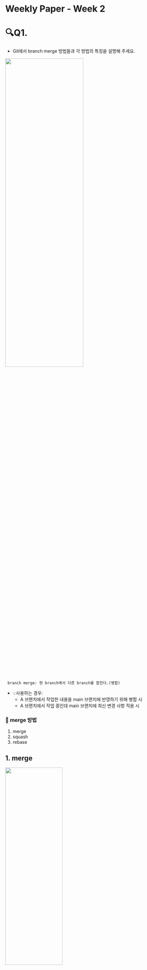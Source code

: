 # Weekly Paper - Week 2

# 🔍Q1.
- Git에서 branch merge 방법들과 각 방법의 특징을 설명해 주세요.

<img src="https://github.com/user-attachments/assets/1f6416b7-4d3b-4857-90ba-f1a39cf9df30" width="70%" height="50%" >

```
 branch merge: 현 branch에서 다른 branch를 합친다.(병합)
```

- 💡사용하는 경우:   
  - A 브랜치에서 작업한 내용을 main 브랜치에 반영하기 위해 병합 시
  - A 브랜치에서 작업 중인데 main 브랜치에 최신 변경 사항 적용 시 


### 📌 **merge 방법**
1. merge
2. squash
3. rebase

## 1. merge
<img src="https://github.com/user-attachments/assets/9a886613-8b58-4784-9253-fdcf621a2b1f" width="60%" height="40%" >

```bash
git merge <병합할 브랜치>
```
- 기본적으로 사용되며, 두 브랜치 병합 시 과거 생성된 커밋과 히스토리를 유지하면서 병합한다는 특징이 있음

## 2. squash
<img src="https://github.com/user-attachments/assets/d4752804-53a0-43bb-b455-707fe7fb6abd" width="60%" height="40%" >

```bash
git merge --squash <병합할 브랜치>
```
- 병합할 브랜치의 커밋 메시지들을 합쳐 하나의 커밋 메시지로 만들어 merge
- 여러 커밋 메시지를 합치게 되어 커밋 히스토리가 간결해짐
- 반면 추후 어떤 내용이 변경되었는지 알기 어렵다

## 3. rebase
<img src="https://github.com/user-attachments/assets/e78c5384-3807-4ac6-a35b-37600de2e636" width="60%" height="40%" >

```bash
git rebase <재베이스할 브랜치>
```
- 현 브랜치 커밋들이 재베이스할 브랜치의 새 커밋 아이디를 가진 커밋으로 새로 추가
- 히스토리가 깔끔하게 유지되지만, 코드 충돌 가능성이 높음.

# 🔍Q2
- Git Flow 브랜치 전략에 대해 설명해 주세요.

## git Flow 브랜치 전략?
- 협업을 위해 branch에서 작업하는데, 이 branch를 규칙없이 생성하면 어떤 기능의 브랜치인지 혼란 야기 가능
-> git Flow 브랜치 전략 필요
- 프로젝트 관리를 위한 git 브랜치를 효과적으로 관리하기 위한 워크플로우

### 📚종류
- Main 브랜치 
- Develop 브랜치
- Supporting 브랜치
    - Feature 브랜치
    - Release 브랜치
    - Hotfix 브랜치

<img src="https://github.com/user-attachments/assets/28905df7-6079-4bb5-8ead-d566eacd1b71" width="60%" height="40%" >

### Main 브랜치
- 출시 가능한 프로덕션 코드를 모아두는 브랜치

### Develop 브랜치
- 다음 버전 개발을 위한 코드를 모아두는 브랜치. 개발 완료 시 Main 브랜치로 merge

### Feature 브랜치
- 하나의 기능을 개발하기 위한 브랜치. Develop 브랜치에서 생성하며, 기능 개발 완료 시 다시 Develop 브랜치로 merge

### Release 브랜치
- 소프트웨어 배포를 준비하기 위한 브랜치. Develop 브랜치에서 생성하며, 배포 준비 완료 시 Main과 Develop 브랜치에 둘 다 merge 한다.

### Hotfix 브랜치
- 이미 배포된 버전에 문제 발생 시 사용. Main 브랜치에서 생성하며, 문제 해결 시 Main과 Develop 브랜치에 둘다 merge
